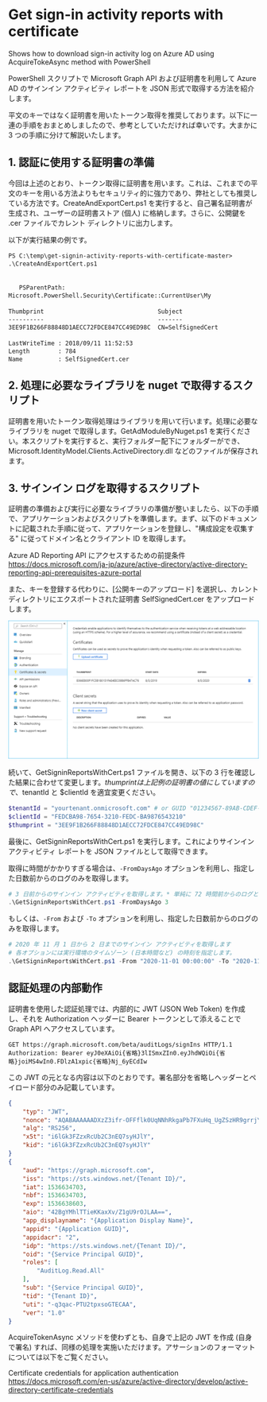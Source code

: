# Get sign-in activity reports with certificate
Shows how to download sign-in activity log on Azure AD using AcquireTokeAsync method with PowerShell

PowerShell スクリプトで Microsoft Graph API および証明書を利用して Azure AD のサインイン アクティビティ レポートを JSON 形式で取得する方法を紹介します。

平文のキーではなく証明書を用いたトークン取得を推奨しております。以下に一連の手順をおまとめしましたので、参考としていただければ幸いです。大まかに 3 つの手順に分けて解説いたします。

## 1. 認証に使用する証明書の準備

今回は上述のとおり、トークン取得に証明書を用います。これは、これまでの平文のキーを用いる方法よりもセキュリティ的に強力であり、弊社としても推奨している方法です。CreateAndExportCert.ps1 を実行すると、自己署名証明書が生成され、ユーザーの証明書ストア (個人) に格納します。さらに、公開鍵を .cer ファイルでカレント ディレクトリに出力します。

以下が実行結果の例です。

```
PS C:\temp\get-signin-activity-reports-with-certificate-master> .\CreateAndExportCert.ps1


   PSParentPath: Microsoft.PowerShell.Security\Certificate::CurrentUser\My

Thumbprint                                Subject
----------                                -------
3EE9F1B266F88848D1AECC72FDCE847CC49ED98C  CN=SelfSignedCert

LastWriteTime : 2018/09/11 11:52:53
Length        : 784
Name          : SelfSignedCert.cer
```

## 2. 処理に必要なライブラリを nuget で取得するスクリプト

証明書を用いたトークン取得処理はライブラリを用いて行います。処理に必要なライブラリを nuget で取得します。GetAdModuleByNuget.ps1 を実行ください。本スクリプトを実行すると、実行フォルダー配下にフォルダーができ、Microsoft.IdentityModel.Clients.ActiveDirectory.dll などのファイルが保存されます。

## 3. サインイン ログを取得するスクリプト

証明書の準備および実行に必要なライブラリの準備が整いましたら、以下の手順で、アプリケーションおよびスクリプトを準備します。まず、以下のドキュメントに記載された手順に従って、アプリケーションを登録し、"構成設定を収集する" に従ってドメイン名とクライアント ID を取得します。

Azure AD Reporting API にアクセスするための前提条件  
https://docs.microsoft.com/ja-jp/azure/active-directory/active-directory-reporting-api-prerequisites-azure-portal

また、キーを登録する代わりに、[公開キーのアップロード] を選択し、カレント ディレクトリにエクスポートされた証明書 SelfSignedCert.cer をアップロードします。

![キーのアップロード画面](img/uploadcert.png)

続いて、GetSigninReportsWithCert.ps1 ファイルを開き、以下の 3 行を確認した結果に合わせて変更します。$thumprint は上記例の証明書の値にしていますので、$tenantId と $clientId を適宜変更ください。

```powershell
$tenantId = "yourtenant.onmicrosoft.com" # or GUID "01234567-89AB-CDEF-0123-456789ABCDEF"
$clientId = "FEDCBA98-7654-3210-FEDC-BA9876543210"
$thumprint = "3EE9F1B266F88848D1AECC72FDCE847CC49ED98C"
```

最後に、GetSigninReportsWithCert.ps1 を実行します。これによりサインイン アクティビティ レポートを JSON ファイルとして取得できます。

取得に時間がかかりすぎる場合は、`-FromDaysAgo` オプションを利用し、指定した日数前からのログのみを取得します。

```powershell
# 3 日前からのサインイン アクティビティを取得します。* 単純に 72 時間前からのログとなります。
.\GetSigninReportsWithCert.ps1 -FromDaysAgo 3
```

もしくは、`-From` および `-To` オプションを利用し、指定した日数前からのログのみを取得します。

```powershell
# 2020 年 11 月 1 日から 2 日までのサインイン アクティビティを取得します
# 各オプションには実行環境のタイムゾーン (日本時間など) の時刻を指定します。
.\GetSigninReportsWithCert.ps1 -From "2020-11-01 00:00:00" -To "2020-11-02 00:00:00"
```

## 認証処理の内部動作

証明書を使用した認証処理では、内部的に JWT (JSON Web Token) を作成し、それを Authorization ヘッダーに Bearer トークンとして添えることで Graph API へアクセスしています。

```
GET https://graph.microsoft.com/beta/auditLogs/signIns HTTP/1.1
Authorization: Bearer eyJ0eXAiOi{省略}3lISmxZIn0.eyJhdWQiOi{省略}joiMS4wIn0.FDlzA1xpic{省略}Nj_6yECdIw
```

この JWT の元となる内容は以下のとおりです。署名部分を省略しヘッダーとペイロード部分のみ記載しています。

```json
{
    "typ": "JWT",
    "nonce": "AQABAAAAAADXzZ3ifr-OFFflk0UqNNhRkgaPb7FXuHq_UgZSzHR9grrjY7u1LYqCAA",
    "alg": "RS256",
    "x5t": "i6lGk3FZzxRcUb2C3nEQ7syHJlY",
    "kid": "i6lGk3FZzxRcUb2C3nEQ7syHJlY"
}
{
    "aud": "https://graph.microsoft.com",
    "iss": "https://sts.windows.net/{Tenant ID}/",
    "iat": 1536634703,
    "nbf": 1536634703,
    "exp": 1536638603,
    "aio": "42BgYMhlTTieKKaxXv/Z1gU9rOJLAA==",
    "app_displayname": "{Application Display Name}",
    "appid": "{Application GUID}",
    "appidacr": "2",
    "idp": "https://sts.windows.net/{Tenant ID}/",
    "oid": "{Service Principal GUID}",
    "roles": [
        "AuditLog.Read.All"
    ],
    "sub": "{Service Principal GUID}",
    "tid": "{Tenant ID}",
    "uti": "-q3qac-PTU2tpxsoGTECAA",
    "ver": "1.0"
}
```

AcquireTokenAsync メソッドを使わずとも、自身で上記の JWT を作成 (自身で署名) すれば、同様の処理を実施いただけます。アサーションのフォーマットについては以下をご覧ください。

Certificate credentials for application authentication  
https://docs.microsoft.com/en-us/azure/active-directory/develop/active-directory-certificate-credentials
